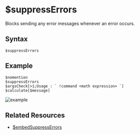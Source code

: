 # $suppressErrors
Blocks sending any error messages whenever an error occurs.

## Syntax
```
$suppressErrors
```

## Example
```
$nomention
$suppressErrors
$argsCheck[>1;Usage : ` !command <math expression> `]
$calculate[$message]
```
![example](https://user-images.githubusercontent.com/95774950/198821156-3752e153-2289-4cd8-8bfb-07ae72455530.png)

## Related Resources
- [$embedSuppressErrors](./embedSuppressErrors.md)
